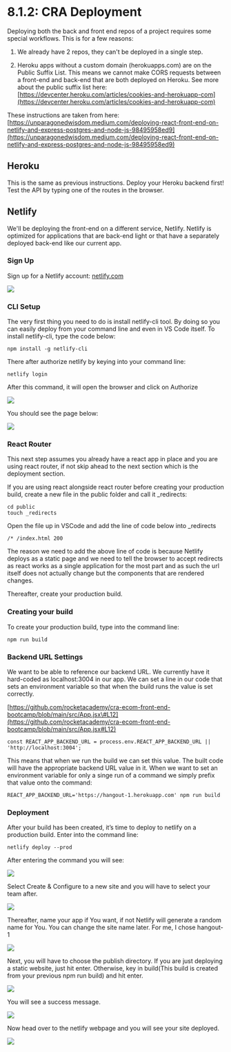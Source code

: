 # 8.1.2: CRA Deployment

Deploying both the back and front end repos of a project requires some special workflows. This is for a few reasons:

1. We already have 2 repos, they can't be deployed in a single step.

2. Heroku apps without a custom domain \(herokuapps.com\) are on the Public Suffix List. This means we cannot make CORS requests between a front-end and back-end that are both deployed on Heroku. See more about the public suffix list here: [https://devcenter.heroku.com/articles/cookies-and-herokuapp-com](https://devcenter.heroku.com/articles/cookies-and-herokuapp-com)

These instructions are taken from here: [https://unparagonedwisdom.medium.com/deploying-react-front-end-on-netlify-and-express-postgres-and-node-js-98495958ed9](https://unparagonedwisdom.medium.com/deploying-react-front-end-on-netlify-and-express-postgres-and-node-js-98495958ed9)

## Heroku

This is the same as previous instructions. Deploy your Heroku backend first! Test the API by typing one of the routes in the browser.

## Netlify

We'll be deploying the front-end on a different service, Netlify. Netlify is optimized for applications that are back-end light or that have a separately deployed back-end like our current app.

### Sign Up

Sign up for a Netlify account: [netlify.com](https://www.netlify.com/)

![](../../.gitbook/assets/netlify.png)

### CLI Setup

The very first thing you need to do is install netlify-cli tool. By doing so you can easily deploy from your command line and even in VS Code itself. To install netlify-cli, type the code below:

```text
npm install -g netlify-cli
```

There after authorize netlify by keying into your command line:

```text
netlify login
```

After this command, it will open the browser and click on Authorize

![](../../.gitbook/assets/net-auth.png)

You should see the page below:

![](../../.gitbook/assets/net-dash.png)

### React Router

This next step assumes you already have a react app in place and you are using react router, if not skip ahead to the next section which is the deployment section.

If you are using react alongside react router before creating your production build, create a new file in the public folder and call it \_redirects:

```text
cd public
touch _redirects
```

Open the file up in VSCode and add the line of code below into \_redirects

```text
/* /index.html 200
```

The reason we need to add the above line of code is because Netlify deploys as a static page and we need to tell the browser to accept redirects as react works as a single application for the most part and as such the url itself does not actually change but the components that are rendered changes.

Thereafter, create your production build.

### **Creating your build**

To create your production build, type into the command line:

```text
npm run build
```

### **Backend URL Settings**

We want to be able to reference our backend URL. We currently have it hard-coded as localhost:3004 in our app. We can set a line in our code that sets an environment variable so that when the build runs the value is set correctly. 

[https://github.com/rocketacademy/cra-ecom-front-end-bootcamp/blob/main/src/App.jsx\#L12](https://github.com/rocketacademy/cra-ecom-front-end-bootcamp/blob/main/src/App.jsx#L12)

```text
const REACT_APP_BACKEND_URL = process.env.REACT_APP_BACKEND_URL || 'http://localhost:3004';
```

This means that when we run the build we can set this value. The built code will have the appropriate backend URL value in it. When we want to set an environment variable for only a singe run of a command we simply prefix that value onto the command:

```text
REACT_APP_BACKEND_URL='https://hangout-1.herokuapp.com' npm run build
```

### **Deployment**

After your build has been created, it’s time to deploy to netlify on a production build. Enter into the command line:

```text
netlify deploy --prod
```

After entering the command you will see:

![](../../.gitbook/assets/net-cli-1.png)

Select Create & Configure to a new site and you will have to select your team after.

![](../../.gitbook/assets/net-cli-2.png)

Thereafter, name your app if You want, if not Netlify will generate a random name for You. You can change the site name later. For me, I chose hangout-1

![](../../.gitbook/assets/net-cli-3.png)

Next, you will have to choose the publish directory. If you are just deploying a static website, just hit enter. Otherwise, key in build\(This build is created from your previous npm run build\) and hit enter.

![](../../.gitbook/assets/net-cli-4.png)

You will see a success message.

![](../../.gitbook/assets/net-cli-5.png)

Now head over to the netlify webpage and you will see your site deployed.

![](../../.gitbook/assets/net-cli-6.png)

